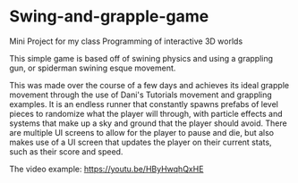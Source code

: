 # Swing-and-grapple-game
Mini Project for my class Programming of interactive 3D worlds

This simple game is based off of swining physics and using a grappling gun, or spiderman swining esque movement. 

This was made over the course of a few days and achieves its ideal grapple movement through the use of Dani's Tutorials movement and grappling examples.
It is an endless runner that constantly spawns prefabs of level pieces to randomize what the player will through, with particle effects and systems that make up a sky and ground that the player should avoid.
There are multiple UI screens to allow for the player to pause and die, but also makes use of a UI screen that updates the player on their current stats, such as their score and speed.

The video example:
https://youtu.be/HByHwqhQxHE
